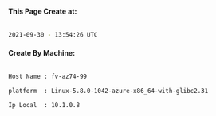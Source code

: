 
   
#### This Page Create at:

```bash

2021-09-30 - 13:54:26 UTC

```

#### Create By Machine:

```bash

Host Name : fv-az74-99

platform  : Linux-5.8.0-1042-azure-x86_64-with-glibc2.31

Ip Local  : 10.1.0.8

```

